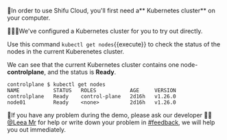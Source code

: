 🌟In order to use Shifu Cloud, you'll first need a** Kubernetes cluster** on your computer.

🧑🏼‍💻We've configured a Kubernetes cluster for you to try out directly.

Use this command `kubectl get nodes`{{execute}} to check the status of the nodes in the current Kuberenetes cluster.

We can see that the current Kubernetes cluster contains one node-**controlplane**, and the status is **Ready**.
```
controlplane $ kubectl get nodes
NAME           STATUS   ROLES           AGE     VERSION
controlplane   Ready    control-plane   2d16h   v1.26.0
node01         Ready    <none>          2d16h   v1.26.0
```

🔔If you have any problem during the demo, please ask our developer 👷🏽[@Leea Mr](https://shifuproj.slack.com/archives/D04MFP86D4J) for help or write down your problem in [#feedback](https://shifuproj.slack.com/archives/C04N5AJJL8Y), we will help you out immediately.